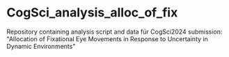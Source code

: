 # CogSci_analysis_alloc_of_fix
Repository containing analysis script and data für CogSci2024 submission: "Allocation of Fixational Eye Movements in Response to Uncertainty in Dynamic Environments"
